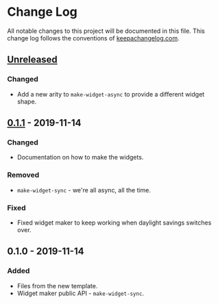 # Change Log
All notable changes to this project will be documented in this file. This change log follows the conventions of [keepachangelog.com](http://keepachangelog.com/).

## [Unreleased]
### Changed
- Add a new arity to `make-widget-async` to provide a different widget shape.

## [0.1.1] - 2019-11-14
### Changed
- Documentation on how to make the widgets.

### Removed
- `make-widget-sync` - we're all async, all the time.

### Fixed
- Fixed widget maker to keep working when daylight savings switches over.

## 0.1.0 - 2019-11-14
### Added
- Files from the new template.
- Widget maker public API - `make-widget-sync`.

[Unreleased]: https://github.com/your-name/clojure-api-confidence/compare/0.1.1...HEAD
[0.1.1]: https://github.com/your-name/clojure-api-confidence/compare/0.1.0...0.1.1
